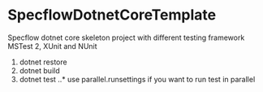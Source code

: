 # SpecflowDotnetCoreTemplate
Specflow dotnet core skeleton project with different testing framework MSTest 2, XUnit and NUnit

1. dotnet restore
2. dotnet build
3. dotnet test
..* use parallel.runsettings if you want to run test in parallel
